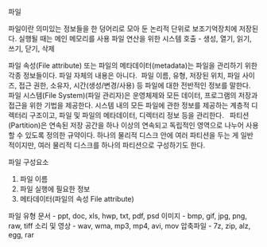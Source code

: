 파일

파일이란 의미있는 정보들을 한 덩어리로 모아 둔 논리적 단위로 보조기억장치에 저장된다. 
실행될 때는 메인 메모리를 사용
파일 연산을 위한 시스템 호출 - 생성, 열기, 읽기, 쓰기, 닫기, 삭제

파일 속성(File attribute) 또는 파일의 메타데이터(metadata)는 파일을 관리하기 위한 각종 정보들이다. 파일 자체의 내용은 아니다. 
파일 이름, 유형, 저장된 위치, 파일 사이즈, 접근 권한, 소유자, 시간(생성/변경/사용) 등 파일에 대한 전반적인 정보를 말한다. 
 
파일 시스템(File System)(파일 관리자)은 운영체제와 모든 데이터, 프로그램의 저장과 접근을 위한 기법을 제공한다.
시스템 내의 모든 파일에 관한 정보를 제공하는 계층적 디렉터리 구조이고, 파일 및 파일의 메타데이터, 디렉터리 정보 등을 관리한다.
 
파티션(Partition)은 연속된 저장 공간을 하나 이상의 연속되고 독립적인 영역으로 나누어 사용할 수 있도록 정의한 규약이다. 하나의 물리적 디스크 안에 여러 파티션을 두는 게 일반적이지만, 여러 물리적 디스크를 하나의 파티션으로 구성하기도 한다. 

파일 구성요소 
1. 파일 이름
2. 파일 실행에 필요한 정보
3. 메타데이터(파일의 속성 File attribute)

파일 유형
문서 - ppt, doc, xls, hwp, txt, pdf, psd
이미지 - bmp, gif, jpg, png, raw, tiff
소리 및 영상 - wav, wma, mp3, mp4, avi, mov
압축파일 - 7z, zip, alz, egg, rar
